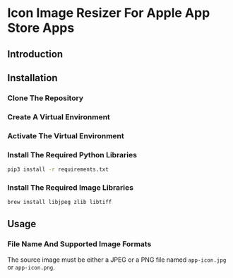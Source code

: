 # Icon Image Resizer For Apple App Store Apps

## Introduction

## Installation

### Clone The Repository

### Create A Virtual Environment

### Activate The Virtual Environment

### Install The Required Python Libraries

``` bash
pip3 install -r requirements.txt
```

### Install The Required Image Libraries

``` bash
brew install libjpeg zlib libtiff
```

## Usage

### File Name And Supported Image Formats

The source image must be either a JPEG or a PNG file named `app-icon.jpg` or `app-icon.png`.
